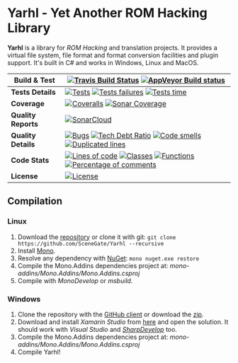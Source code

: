 # Yarhl - Yet Another ROM Hacking Library

**Yarhl** is a library for *ROM Hacking* and translation projects. It provides a virtual file system, file format and format conversion facilities and plugin support. It's built in C# and works in Windows, Linux and MacOS.

| Build & Test | [![Travis Build Status](https://travis-ci.org/SceneGate/Yarhl.svg?branch=master)](https://travis-ci.org/SceneGate/Yarhl) [![AppVeyor Build status](https://ci.appveyor.com/api/projects/status/hjgmge090s7962q6/branch/master?svg=true)](https://ci.appveyor.com/project/pleonex/libgame/branch/master) |
| ----- | ------ |
| **Tests Details** | [![Tests](https://sonarcloud.io/api/badges/measure?key=yarhl&metric=tests)](https://sonarcloud.io/dashboard?id=yarhl) [![Tests failures](https://sonarcloud.io/api/badges/measure?key=yarhl&metric=test_failures)](https://sonarcloud.io/dashboard?id=yarhl) [![Tests time](https://sonarcloud.io/api/badges/measure?key=yarhl&metric=test_execution_time)](https://sonarcloud.io/dashboard?id=yarhl) |
| **Coverage** | [![Coveralls](https://coveralls.io/repos/github/SceneGate/Yarhl/badge.svg?branch=master)](https://coveralls.io/github/SceneGate/Yarhl?branch=master) [![Sonar Coverage](https://sonarcloud.io/api/badges/measure?key=yarhl&metric=coverage)](https://sonarcloud.io/dashboard?id=yarhl) |
| **Quality Reports** | [![SonarCloud](https://sonarcloud.io/api/badges/gate?key=yarhl)](https://sonarcloud.io/dashboard?id=yarhl) |
| **Quality Details** | [![Bugs](https://sonarcloud.io/api/badges/measure?key=yarhl&metric=bugs)](https://sonarcloud.io/dashboard?id=yarhl) [![Tech Debt Ratio](https://sonarcloud.io/api/badges/measure?key=yarhl&metric=sqale_debt_ratio)](https://sonarcloud.io/dashboard?id=yarhl) [![Code smells](https://sonarcloud.io/api/badges/measure?key=yarhl&metric=code_smells)](https://sonarcloud.io/dashboard?id=yarhl) [![Duplicated lines](https://sonarcloud.io/api/badges/measure?key=yarhl&metric=duplicated_lines_density)](https://sonarcloud.io/dashboard?id=yarhl) |
| **Code Stats** | [![Lines of code](https://sonarcloud.io/api/badges/measure?key=yarhl&metric=ncloc)](https://sonarcloud.io/dashboard?id=yarhl) [![Classes](https://sonarcloud.io/api/badges/measure?key=yarhl&metric=classes)](https://sonarcloud.io/dashboard?id=yarhl) [![Functions](https://sonarcloud.io/api/badges/measure?key=yarhl&metric=functions)](https://sonarcloud.io/dashboard?id=yarhl) [![Percentage of comments](https://sonarcloud.io/api/badges/measure?key=yarhl&metric=comment_lines_density)](https://sonarcloud.io/dashboard?id=yarhl) |
| **License** | [![License](https://img.shields.io/badge/license-GPL%20V3-blue.svg?style=flat)](http://www.gnu.org/copyleft/gpl.html) |

## Compilation

### Linux

1. Download the [repository](https://github.com/SceneGate/Yarhl/archive/master.zip) or clone it with git: `git clone https://github.com/SceneGate/Yarhl --recursive`
2. Install [Mono](http://www.mono-project.com/docs/getting-started/install/linux/).
3. Resolve any dependency with [NuGet](https://dist.nuget.org/win-x86-commandline/latest/nuget.exe): `mono nuget.exe restore`
4. Compile the Mono.Addins dependencies project at: *mono-addins/Mono.Addins/Mono.Addins.csproj*
5. Compile with *MonoDevelop* or *msbuild*.

### Windows

1. Clone the repository with the [GitHub client](https://windows.github.com/) or download the [zip](https://github.com/SceneGate/Yarhl/archive/master.zip).
2. Download and install *Xamarin Studio* from [here](http://www.monodevelop.com/download/) and open the solution. It should work with *Visual Studio* and [*SharpDevelop*](http://www.icsharpcode.net/OpenSource/SD/Download/) too.
3. Compile the Mono.Addins dependencies project at: *mono-addins/Mono.Addins/Mono.Addins.csproj*
4. Compile Yarhl!
